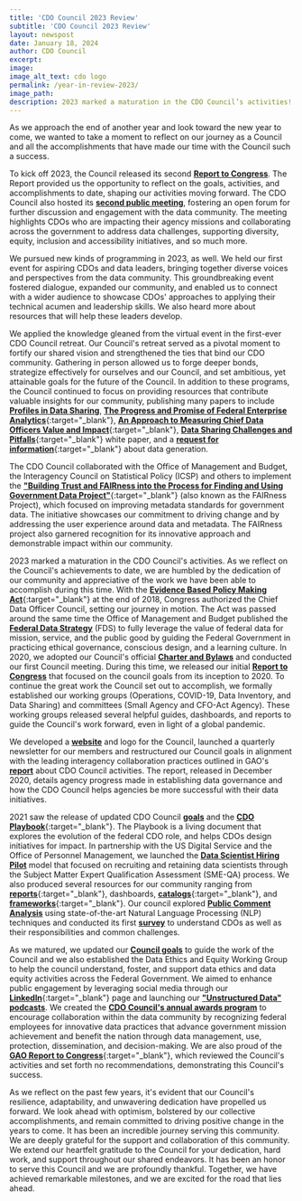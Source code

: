 ```yaml
---
title: 'CDO Council 2023 Review'
subtitle: 'CDO Council 2023 Review'
layout: newspost
date: January 18, 2024
author: CDO Council
excerpt:
image:
image_alt_text: cdo logo
permalink: /year-in-review-2023/
image_path:  
description: 2023 marked a maturation in the CDO Council’s activities! Check out the Year-In-Review message from its former Chair, Ted Kaouk and former Vice Chair, Dan Morgan.
---
```


As we approach the end of another year and look toward the new year to come, we wanted to take a moment to reflect on our journey as a Council and all the accomplishments that have made our time with the Council such a success.

To kick off 2023, the Council released its second <a href="{{site.baseurl}}/assets/documents/CDO-Council-2023-Report-to-Congress-Final.pdf" aria-label="second report to Congress"><strong>Report to Congress</strong></a>. The Report provided us the opportunity to reflect on the goals, activities, and accomplishments to date, shaping our activities moving forward. The CDO Council also hosted its [**second public meeting**]({{site.baseurl}}/public-meeting-2023/), fostering an open forum for further discussion and engagement with the data community. The meeting highlights CDOs who are impacting their agency missions and collaborating across the government to address data challenges, supporting diversity, equity, inclusion and accessibility initiatives, and so much more.

We pursued new kinds of programming in 2023, as well. We held our first event for aspiring CDOs and data leaders, bringing together diverse voices and perspectives from the data community. This groundbreaking event fostered dialogue, expanded our community, and enabled us to connect with a wider audience to showcase CDOs' approaches to applying their technical acumen and leadership skills. We also heard more about resources that will help these leaders develop.

We applied the knowledge gleaned from the virtual event in the first-ever CDO Council retreat. Our Council's retreat served as a pivotal moment to fortify our shared vision and strengthened the ties that bind our CDO community. Gathering in person allowed us to forge deeper bonds, strategize effectively for ourselves and our Council, and set ambitious, yet attainable goals for the future of the Council. In addition to these programs, the Council continued to focus on providing resources that contribute valuable insights for our community, publishing many papers to include [**Profiles in Data Sharing**]({{site.baseurl}}/profiles-in-data-sharing/), [**The Progress and Promise of Federal Enterprise Analytics**](https://resources.data.gov/assets/documents/Enterprise-Analytics-Report-508-FINAL.pdf){:target="_blank"}, [**An Approach to Measuring Chief Data Officers Value and Impact**](https://resources.data.gov/assets/documents/Measuring_Value_Final_Report_GSA79CDO_21_508_Compliance.pdf){:target="_blank"}, [**Data Sharing Challenges and Pitfalls**](https://community.connect.gov/display/DATA/Data+Sharing+Working+Group?preview=/2179554761/2430838225/CDOC%20Data%20Sharing%20Challenges%20and%20Pitfalls%20Whitepaper_Final_%2010Oct2023.pdf){:target="_blank"} white paper, and a [**request for information**](https://www.federalregister.gov/documents/2024/01/05/2024-00036/office-of-shared-solutions-and-performance-improvement-osspi-chief-data-officers-council-cdo-request){:target="_blank"} about data generation.

The CDO Council collaborated with the Office of Management and Budget, the Interagency Council on Statistical Policy (ICSP) and others to implement the [**"Building Trust and FAIRness into the Process for Finding and Using Government Data Project"**](https://github.com/DOI-DO/dcat-us/wiki){:target="_blank"} (also known as the FAIRness Project), which focused on improving metadata standards for government data. The initiative showcases our commitment to driving change and by addressing the user experience around data and metadata. The FAIRness project also garnered recognition for its innovative approach and demonstrable impact within our community.

2023 marked a maturation in the CDO Council's activities. As we reflect on the Council's achievements to date, we are humbled by the dedication of our community and appreciative of the work we have been able to accomplish during this time. With the [**Evidence Based Policy Making Act**](https://www.congress.gov/115/plaws/publ435/PLAW-115publ435.pdf){:target="_blank"} at the end of 2018, Congress authorized the Chief Data Officer Council, setting our journey in motion. The Act was passed around the same time the Office of Management and Budget published the [**Federal Data Strategy**](https://strategy.data.gov/assets/docs/2020-federal-data-strategy-action-plan.pdf) (FDS) to fully leverage the value of federal data for mission, service, and the public good by guiding the Federal Government in practicing ethical governance, conscious design, and a learning culture. In 2020, we adopted our Council's official [**Charter and Bylaws**]({{site.baseurl}}/assets/documents/cdo-council-charter-061820.pdf) and conducted our first Council meeting. During this time, we released our initial <a href="{{site.baseurl}}/assets/documents/CDO_Council_Report_to_Congress_OMB.pdf" aria-label="initial report to Congress"><strong>Report to Congress</strong></a> that focused on the council goals from its inception to 2020. To continue the great work the Council set out to accomplish, we formally established our working groups (Operations, COVID-19, Data Inventory, and Data Sharing) and committees (Small Agency and CFO-Act Agency). These working groups released several helpful guides, dashboards, and reports to guide the Council's work forward, even in light of a global pandemic.

We developed a [**website**]({{site.baseurl}}/) and logo for the Council, launched a quarterly newsletter for our members and restructured our Council goals in alignment with the leading interagency collaboration practices outlined in GAO's [**report**]({{site.baseurl}}/assets/documents/GAO_Report_on_Data_Governance.pdf) about CDO Council activities. The report, released in December 2020, details agency progress made in establishing data governance and how the CDO Council helps agencies be more successful with their data initiatives.

2021 saw the release of updated CDO Council [**goals**]({{site.baseurl}}/news/fy-2021-cdoc-goals/) and the [**CDO Playbook**](https://resources.data.gov/assets/documents/CDO_Playbook_2021.pdf){:target="_blank"}. The Playbook is a living document that explores the evolution of the federal CDO role, and helps CDOs design initiatives for impact. In partnership with the US Digital Service and the Office of Personnel Management, we launched the [**Data Scientist Hiring Pilot**]({{site.baseurl}}/news/data-scientist-hiring-pilot/) model that focused on recruiting and retaining data scientists through the Subject Matter Expert Qualification Assessment (SME-QA) process. We also produced several resources for our community ranging from [**reports**](https://resources.data.gov/assets/documents/2021_DSWG_Recommendations_and_Findings_508.pdf){:target="_blank"}, dashboards, [**catalogs**](https://resources.data.gov/assets/documents/fds-data-skills-catalog.pdf){:target="_blank"}, and [**frameworks**](https://resources.data.gov/assets/documents/fds-data-ethics-framework.pdf){:target="_blank"}. Our council explored [**Public Comment Analysis**]({{site.baseurl}}/news/comment-analysis/) using state-of-the-art Natural Language Processing (NLP) techniques and conducted its first [**survey**]({{site.baseurl}}/news/cdoc-survey-and-results/) to understand CDOs as well as their responsibilities and common challenges.

As we matured, we updated our [**Council goals**]({{site.baseurl}}/about-us/) to guide the work of the Council and we also established the Data Ethics and Equity Working Group to help the council understand, foster, and support data ethics and data equity activities across the Federal Government. We aimed to enhance public engagement by leveraging social media through our [**LinkedIn**](https://www.linkedin.com/company/federal-chief-data-officers-council){:target="_blank"} page and launching our [**"Unstructured Data" podcasts**]({{site.baseurl}}/podcast/). We created the [**CDO Council's annual awards program**]({{site.baseurl}}/awards-program/) to encourage collaboration within the data community by recognizing federal employees for innovative data practices that advance government mission achievement and benefit the nation through data management, use, protection, dissemination, and decision-making. We are also proud of the [**GAO Report to Congress**](https://www.gao.gov/products/gao-23-105514){:target="_blank"}, which reviewed the Council's activities and set forth no recommendations, demonstrating this Council's success.

As we reflect on the past few years, it's evident that our Council's resilience, adaptability, and unwavering dedication have propelled us forward. We look ahead with optimism, bolstered by our collective accomplishments, and remain committed to driving positive change in the years to come. It has been an incredible journey serving this community. We are deeply grateful for the support and collaboration of this community. We extend our heartfelt gratitude to the Council for your dedication, hard work, and support throughout our shared endeavors. It has been an honor to serve this Council and we are profoundly thankful. Together, we have achieved remarkable milestones, and we are excited for the road that lies ahead.
